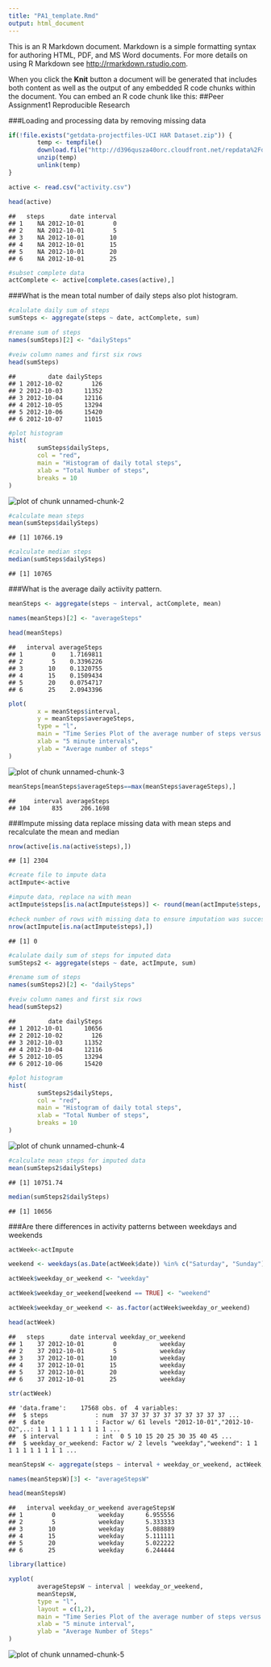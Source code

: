 ```yaml
---
title: "PA1_template.Rmd"
output: html_document
---
```


This is an R Markdown document. Markdown is a simple formatting syntax for authoring HTML, PDF, and MS Word documents. For more details on using R Markdown see <http://rmarkdown.rstudio.com>.

When you click the **Knit** button a document will be generated that includes both content as well as the output of any embedded R code chunks within the document. You can embed an R code chunk like this:
##Peer Assignment1 Reproducible Research

###Loading and processing data by removing missing data


```r
if(!file.exists("getdata-projectfiles-UCI HAR Dataset.zip")) {
        temp <- tempfile()
        download.file("http://d396qusza40orc.cloudfront.net/repdata%2Fdata%2Factivity.zip",temp)
        unzip(temp)
        unlink(temp)
}

active <- read.csv("activity.csv")

head(active)
```

```
##   steps       date interval
## 1    NA 2012-10-01        0
## 2    NA 2012-10-01        5
## 3    NA 2012-10-01       10
## 4    NA 2012-10-01       15
## 5    NA 2012-10-01       20
## 6    NA 2012-10-01       25
```

```r
#subset complete data 
actComplete <- active[complete.cases(active),]
```

###What is the mean total number of daily steps also plot histogram.


```r
#calulate daily sum of steps
sumSteps <- aggregate(steps ~ date, actComplete, sum)

#rename sum of steps 
names(sumSteps)[2] <- "dailySteps"

#veiw column names and first six rows
head(sumSteps)
```

```
##         date dailySteps
## 1 2012-10-02        126
## 2 2012-10-03      11352
## 3 2012-10-04      12116
## 4 2012-10-05      13294
## 5 2012-10-06      15420
## 6 2012-10-07      11015
```

```r
#plot histogram
hist(
        sumSteps$dailySteps,
        col = "red",
        main = "Histogram of daily total steps",
        xlab = "Total Number of steps",
        breaks = 10
)
```

![plot of chunk unnamed-chunk-2](figure/unnamed-chunk-2-1.png) 

```r
#calculate mean steps
mean(sumSteps$dailySteps)
```

```
## [1] 10766.19
```

```r
#calculate median steps
median(sumSteps$dailySteps)
```

```
## [1] 10765
```

###What is the average daily actiivity pattern.


```r
meanSteps <- aggregate(steps ~ interval, actComplete, mean)

names(meanSteps)[2] <- "averageSteps"

head(meanSteps)
```

```
##   interval averageSteps
## 1        0    1.7169811
## 2        5    0.3396226
## 3       10    0.1320755
## 4       15    0.1509434
## 5       20    0.0754717
## 6       25    2.0943396
```

```r
plot(
        x = meanSteps$interval,
        y = meanSteps$averageSteps,
        type = "l",
        main = "Time Series Plot of the average number of steps versus 5 minute interval",
        xlab = "5 minute intervals",
        ylab = "Average number of steps"
)
```

![plot of chunk unnamed-chunk-3](figure/unnamed-chunk-3-1.png) 

```r
meanSteps[meanSteps$averageSteps==max(meanSteps$averageSteps),]
```

```
##     interval averageSteps
## 104      835     206.1698
```

###Impute missing  data replace missing data with mean steps and recalculate the mean and median


```r
nrow(active[is.na(active$steps),])
```

```
## [1] 2304
```

```r
#create file to impute data
actImpute<-active

#impute data, replace na with mean
actImpute$steps[is.na(actImpute$steps)] <- round(mean(actImpute$steps, na.rm = TRUE))

#check number of rows with missing data to ensure imputation was successful  
nrow(actImpute[is.na(actImpute$steps),])
```

```
## [1] 0
```

```r
#calulate daily sum of steps for imputed data
sumSteps2 <- aggregate(steps ~ date, actImpute, sum)

#rename sum of steps 
names(sumSteps2)[2] <- "dailySteps"

#veiw column names and first six rows
head(sumSteps2)
```

```
##         date dailySteps
## 1 2012-10-01      10656
## 2 2012-10-02        126
## 3 2012-10-03      11352
## 4 2012-10-04      12116
## 5 2012-10-05      13294
## 6 2012-10-06      15420
```

```r
#plot histogram
hist(
        sumSteps2$dailySteps,
        col = "red",
        main = "Histogram of daily total steps",
        xlab = "Total Number of steps",
        breaks = 10
)
```

![plot of chunk unnamed-chunk-4](figure/unnamed-chunk-4-1.png) 

```r
#calculate mean steps for imputed data
mean(sumSteps2$dailySteps)
```

```
## [1] 10751.74
```

```r
median(sumSteps2$dailySteps)
```

```
## [1] 10656
```

###Are there differences in activity patterns between weekdays and weekends


```r
actWeek<-actImpute

weekend <- weekdays(as.Date(actWeek$date)) %in% c("Saturday", "Sunday")

actWeek$weekday_or_weekend <- "weekday"

actWeek$weekday_or_weekend[weekend == TRUE] <- "weekend"

actWeek$weekday_or_weekend <- as.factor(actWeek$weekday_or_weekend)

head(actWeek)
```

```
##   steps       date interval weekday_or_weekend
## 1    37 2012-10-01        0            weekday
## 2    37 2012-10-01        5            weekday
## 3    37 2012-10-01       10            weekday
## 4    37 2012-10-01       15            weekday
## 5    37 2012-10-01       20            weekday
## 6    37 2012-10-01       25            weekday
```

```r
str(actWeek)
```

```
## 'data.frame':	17568 obs. of  4 variables:
##  $ steps             : num  37 37 37 37 37 37 37 37 37 37 ...
##  $ date              : Factor w/ 61 levels "2012-10-01","2012-10-02",..: 1 1 1 1 1 1 1 1 1 1 ...
##  $ interval          : int  0 5 10 15 20 25 30 35 40 45 ...
##  $ weekday_or_weekend: Factor w/ 2 levels "weekday","weekend": 1 1 1 1 1 1 1 1 1 1 ...
```

```r
meanStepsW <- aggregate(steps ~ interval + weekday_or_weekend, actWeek, mean)

names(meanStepsW)[3] <- "averageStepsW"

head(meanStepsW)
```

```
##   interval weekday_or_weekend averageStepsW
## 1        0            weekday      6.955556
## 2        5            weekday      5.333333
## 3       10            weekday      5.088889
## 4       15            weekday      5.111111
## 5       20            weekday      5.022222
## 6       25            weekday      6.244444
```

```r
library(lattice)

xyplot(
        averageStepsW ~ interval | weekday_or_weekend,
        meanStepsW,
        type = "l",
        layout = c(1,2),
        main = "Time Series Plot of the average number of steps versus 5 minute interval for weekday and weekends",
        xlab = "5 minute interval",
        ylab = "Average Number of Steps"
)
```

![plot of chunk unnamed-chunk-5](figure/unnamed-chunk-5-1.png) 


